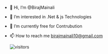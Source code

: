 - 👋 Hi, I’m @BirajMainali
- 👀 I’m interested in .Net & js Technologies
- 🌱 I’m currently free for Contrubution
- 📫 How to reach me birajmainali10@gmail.com

     ![visitors](https://visitor-badge.glitch.me/badge?page_id=BirajMainali.BirajMainali)


